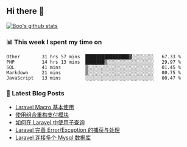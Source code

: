 ## Hi there 👋

[![Boo's github stats](https://github-readme-stats.vercel.app/api?username=0xAiKang)](https://github.com/anuraghazra/github-readme-stats)

<!-- [![Most Used Langs](https://github-readme-stats.vercel.app/api/top-langs/?username=0xAiKang)](https://github.com/anuraghazra/github-readme-stats) -->

### 📊 This week I spent my time on
<!--START_SECTION:waka-->
```text
Other        31 hrs 57 mins  ████████████████▓░░░░░░░░   67.33 % 
PHP          14 hrs 13 mins  ███████▒░░░░░░░░░░░░░░░░░   29.97 % 
SQL          41 mins         ▒░░░░░░░░░░░░░░░░░░░░░░░░   01.45 % 
Markdown     21 mins         ▒░░░░░░░░░░░░░░░░░░░░░░░░   00.75 % 
JavaScript   13 mins         ░░░░░░░░░░░░░░░░░░░░░░░░░   00.47 % 
```
<!--END_SECTION:waka-->

### 📕 Latest Blog Posts
<!-- BLOG-POST-LIST:START -->
- [Laravel Macro 基本使用](https://www.0x2beace.com/basic-use-of-laravel-macro/)
- [使用组合重构支付模块](https://www.0x2beace.com/reconstruct-the-payment-module-using-a-combination/)
- [如何在 Laravel 中使用子查询](https://www.0x2beace.com/how-to-use-subqueries-in-laravel/)
- [Laravel 完善 Error/Exception 的捕获与处理](https://www.0x2beace.com/laravel-improves-error-exception-capture-and-handling/)
- [Laravel 连接多个 Mysql 数据库](https://www.0x2beace.com/laravel-connects-to-multiple-mysql-databases/)
<!-- BLOG-POST-LIST:END -->

